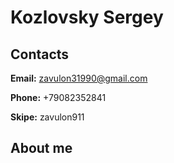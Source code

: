 # Kozlovsky Sergey
## Contacts
**Email:** zavulon31990@gmail.com

**Phone:** +79082352841

**Skipe:** zavulon911

## About me
